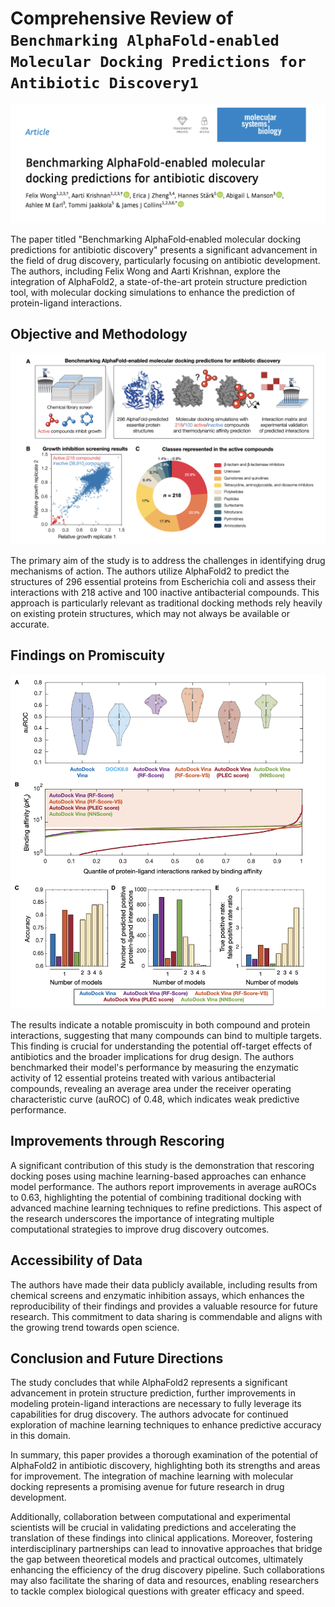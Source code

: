 # Comprehensive Review of ```Benchmarking AlphaFold‐enabled Molecular Docking Predictions for Antibiotic Discovery1```

![Local image](./images/header.png)

The paper titled "Benchmarking AlphaFold‐enabled molecular docking predictions for antibiotic discovery" presents a significant advancement in the field of drug discovery, particularly focusing on antibiotic development. The authors, including Felix Wong and Aarti Krishnan, explore the integration of AlphaFold2, a state-of-the-art protein structure prediction tool, with molecular docking simulations to enhance the prediction of protein-ligand interactions.

## Objective and Methodology
![Local image](./images/methodology.png)

The primary aim of the study is to address the challenges in identifying drug mechanisms of action. The authors utilize AlphaFold2 to predict the structures of 296 essential proteins from Escherichia coli and assess their interactions with 218 active and 100 inactive antibacterial compounds. This approach is particularly relevant as traditional docking methods rely heavily on existing protein structures, which may not always be available or accurate.

## Findings on Promiscuity
![Local image](./images/result.png)

The results indicate a notable promiscuity in both compound and protein interactions, suggesting that many compounds can bind to multiple targets. This finding is crucial for understanding the potential off-target effects of antibiotics and the broader implications for drug design. The authors benchmarked their model's performance by measuring the enzymatic activity of 12 essential proteins treated with various antibacterial compounds, revealing an average area under the receiver operating characteristic curve (auROC) of 0.48, which indicates weak predictive performance.

## Improvements through Rescoring

A significant contribution of this study is the demonstration that rescoring docking poses using machine learning-based approaches can enhance model performance. The authors report improvements in average auROCs to 0.63, highlighting the potential of combining traditional docking with advanced machine learning techniques to refine predictions. This aspect of the research underscores the importance of integrating multiple computational strategies to improve drug discovery outcomes.

## Accessibility of Data

The authors have made their data publicly available, including results from chemical screens and enzymatic inhibition assays, which enhances the reproducibility of their findings and provides a valuable resource for future research. This commitment to data sharing is commendable and aligns with the growing trend towards open science.

## Conclusion and Future Directions

The study concludes that while AlphaFold2 represents a significant advancement in protein structure prediction, further improvements in modeling protein-ligand interactions are necessary to fully leverage its capabilities for drug discovery. The authors advocate for continued exploration of machine learning techniques to enhance predictive accuracy in this domain.

In summary, this paper provides a thorough examination of the potential of AlphaFold2 in antibiotic discovery, highlighting both its strengths and areas for improvement. The integration of machine learning with molecular docking represents a promising avenue for future research in drug development.

Additionally, collaboration between computational and experimental scientists will be crucial in validating predictions and accelerating the translation of these findings into clinical applications. Moreover, fostering interdisciplinary partnerships can lead to innovative approaches that bridge the gap between theoretical models and practical outcomes, ultimately enhancing the efficiency of the drug discovery pipeline. Such collaborations may also facilitate the sharing of data and resources, enabling researchers to tackle complex biological questions with greater efficacy and speed.